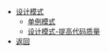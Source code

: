 * [设计模式](designPatterns/)
  * [单例模式](designPatterns/singleton.md)
  * [设计模式-提高代码质量](designPatterns/codeing.md)
* [返回](/)